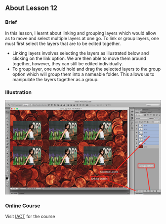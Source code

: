 ## About Lesson 12

### Brief
In this lesson, I learnt about linking and grouping layers which would allow as to move and select multiple layers at one go. To link or group layers, one must first select the layers that are to be edited together.

- Linking layers involves selecting the layers as illustrated below and clicking on the link option. We are then able to move them around together, however, they can still be edited individually.
- To group layer, one would hold and drag the selected layers to the group option which will group them into a nameable folder. This allows us to manipulate the layers together as a group.

### Illustration
![Illustration Example](../assets/images/illustration12.png)

### Online Course
Visit [IACT](https://iact.ie) for the course
